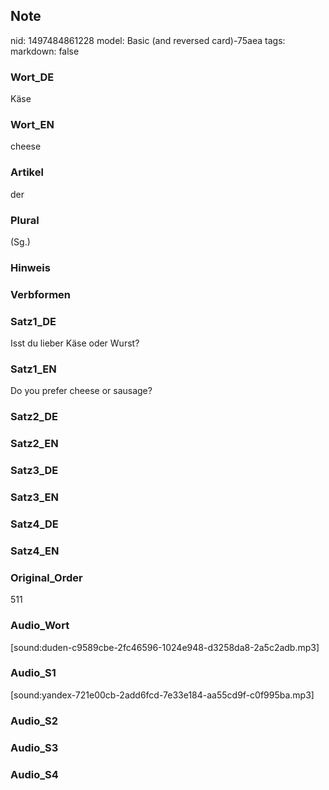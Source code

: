 ## Note
nid: 1497484861228
model: Basic (and reversed card)-75aea
tags: 
markdown: false

### Wort_DE
Käse

### Wort_EN
cheese

### Artikel
der

### Plural
(Sg.)

### Hinweis


### Verbformen


### Satz1_DE
Isst du lieber Käse oder Wurst?

### Satz1_EN
Do you prefer cheese or sausage?

### Satz2_DE


### Satz2_EN


### Satz3_DE


### Satz3_EN


### Satz4_DE


### Satz4_EN


### Original_Order
511

### Audio_Wort
[sound:duden-c9589cbe-2fc46596-1024e948-d3258da8-2a5c2adb.mp3]

### Audio_S1
[sound:yandex-721e00cb-2add6fcd-7e33e184-aa55cd9f-c0f995ba.mp3]

### Audio_S2


### Audio_S3


### Audio_S4

